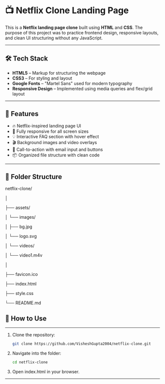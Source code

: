 # 📺 Netflix Clone Landing Page

This is a **Netflix landing page clone** built using **HTML** and **CSS**. The purpose of this project was to practice frontend design, responsive layouts, and clean UI structuring without any JavaScript.

---

## 🛠️ Tech Stack

- **HTML5** – Markup for structuring the webpage
- **CSS3** – For styling and layout
- **Google Fonts** – "Martel Sans" used for modern typography
- **Responsive Design** – Implemented using media queries and flex/grid layout

---

## 🎯 Features

- 🔥 Netflix-inspired landing page UI
- 📱 Fully responsive for all screen sizes
- 💡 Interactive FAQ section with hover effect
- 🎬 Background images and video overlays
- 🧾 Call-to-action with email input and buttons
- 📦 Organized file structure with clean code

---

## 📁 Folder Structure

netflix-clone/

│

├── assets/

│   └── images/

│       ├── bg.jpg

│       └── logo.svg

│   └── videos/

│       └── video1.m4v

│

├── favicon.ico

├── index.html

├── style.css

└── README.md

## 🚀 How to Use

---

1. Clone the repository:
   ```bash
   git clone https://github.com/VisheshGupta2004/netflix-clone.git
   ```
2. Navigate into the folder:
   ```bash
   cd netflix-clone
   ```
3. Open index.html in your browser.

---
